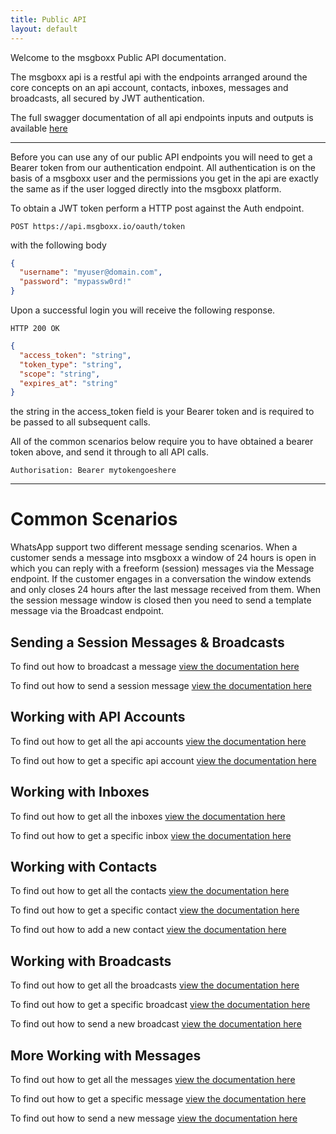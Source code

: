 ```yaml
---
title: Public API
layout: default
---
```


Welcome to the msgboxx Public API documentation.

The msgboxx api is a restful api with the endpoints arranged around the core concepts on an api account, contacts, inboxes, messages and broadcasts, all secured by JWT authentication.

The full swagger documentation of all api endpoints inputs and outputs is available <a href="https://developer.msgboxx.io">here</a>

---

Before you can use any of our public API endpoints you will need to get a Bearer token from our authentication endpoint. All authentication is on the basis of a msgboxx user and the permissions you get in the api are exactly the same as if the user logged directly into the msgboxx platform.

To obtain a JWT token perform a HTTP post against the Auth endpoint.

`POST https://api.msgboxx.io/oauth/token`

with the following body

```json
{
  "username": "myuser@domain.com",
  "password": "mypassw0rd!"
}
```

Upon a successful login you will receive the following response.

`HTTP 200 OK`

```json
{
  "access_token": "string",
  "token_type": "string",
  "scope": "string",
  "expires_at": "string"
}
```

the string in the access_token field is your Bearer token and is required to be passed to all subsequent calls.

All of the common scenarios below require you to have obtained a bearer token above, and send it through to all API calls.

`Authorisation: Bearer mytokengoeshere`

---

# Common Scenarios

WhatsApp support two different message sending scenarios. When a customer sends a message into msgboxx a window of 24 hours is open in which you can reply with a freeform (session) messages via the Message endpoint. If the customer engages in a conversation the window extends and only closes 24 hours after the last message received from them. When the session message window is closed then you need to send a template message via the Broadcast endpoint.

## Sending a Session Messages & Broadcasts

To find out how to broadcast a message <a href="sendbroadcast">view the documentation here</a>

To find out how to send a session message <a href="sendmessage">view the documentation here</a>

## Working with API Accounts

To find out how to get all the api accounts <a href="getapiaccounts">view the documentation here</a>

To find out how to get a specific api account <a href="getapiaccount">view the documentation here</a>

## Working with Inboxes

To find out how to get all the inboxes <a href="getinboxes">view the documentation here</a>

To find out how to get a specific inbox <a href="getinbox">view the documentation here</a>

## Working with Contacts

To find out how to get all the contacts <a href="getcontacts">view the documentation here</a>

To find out how to get a specific contact <a href="getcontact">view the documentation here</a>

To find out how to add a new contact <a href="addcontact">view the documentation here</a>

## Working with Broadcasts

To find out how to get all the broadcasts <a href="getbroadcasts">view the documentation here</a>

To find out how to get a specific broadcast <a href="getbroadcast">view the documentation here</a>

To find out how to send a new broadcast <a href="sendbroadcast">view the documentation here</a>

## More Working with Messages

To find out how to get all the messages <a href="getmessagees">view the documentation here</a>

To find out how to get a specific message <a href="getmessage">view the documentation here</a>

To find out how to send a new message <a href="sendmessage">view the documentation here</a>